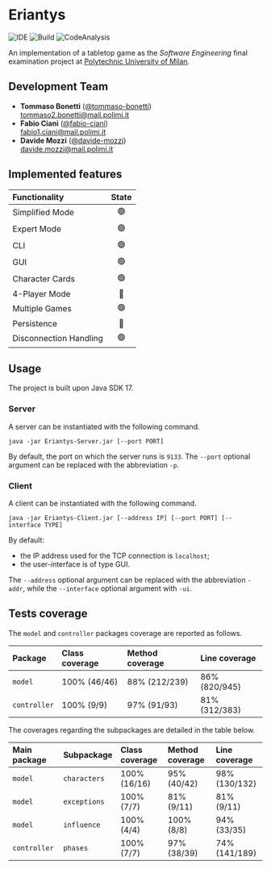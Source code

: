 # Eriantys

![IDE](https://img.shields.io/badge/IDE-IntelliJ%20IDEA%20Ultimate-black?style=flat&logo=intellij-idea)
![Build](https://img.shields.io/badge/Build-Apache%20Maven-C71A36?style=flat&logo=apache-maven)
![CodeAnalysis](https://img.shields.io/badge/Code%20Analysis-SonarQube-4E9BCD?style=flat&logo=sonarqube)

An implementation of a tabletop game as the _Software Engineering_ final examination project at [Polytechnic University of Milan](https://www.polimi.it/).

## Development Team
* **Tommaso Bonetti** ([@tommaso-bonetti](https://github.com/tommaso-bonetti))  
[tommaso2.bonetti@mail.polimi.it](mailto:tommaso2.bonetti@mail.polimi.it)
* **Fabio Ciani** ([@fabio-ciani](https://github.com/fabio-ciani))  
[fabio1.ciani@mail.polimi.it](mailto:fabio1.ciani@mail.polimi.it)
* **Davide Mozzi** ([@davide-mozzi](https://github.com/davide-mozzi))  
[davide.mozzi@mail.polimi.it](mailto:davide.mozzi@mail.polimi.it)

## Implemented features
| Functionality			| State				|
| :---						| :---:				|
| Simplified Mode			| :green_circle:	|
| Expert Mode				| :green_circle:	|
| CLI						| :green_circle:	|
| GUI						| :green_circle:	|
| Character Cards			| :green_circle:	|
| 4-Player Mode			| :red_circle:		|
| Multiple Games			| :green_circle:	|
| Persistence				| :red_circle:		|
| Disconnection Handling	| :green_circle:	|

## Usage

The project is built upon Java SDK 17.

### Server

A server can be instantiated with the following command.
```
java -jar Eriantys-Server.jar [--port PORT]
```
By default, the port on which the server runs is `9133`.
The `--port` optional argument can be replaced with the abbreviation `-p`.

### Client

A client can be instantiated with the following command.
```
java -jar Eriantys-Client.jar [--address IP] [--port PORT] [--interface TYPE]
```
By default:
* the IP address used for the TCP connection is `localhost`;
* the user-interface is of type GUI.

The `--address` optional argument can be replaced with the abbreviation `-addr`,
while the `--interface` optional argument with `-ui`.

## Tests coverage

The `model` and `controller` packages coverage are reported as follows.

| Package		| Class coverage	| Method coverage	| Line coverage	|
| :---			| :---				| :---				| :---			|
| `model`		| 100% (46/46)		| 88% (212/239)		| 86% (820/945)	|
| `controller`	| 100% (9/9)		| 97% (91/93)		| 81% (312/383)	|

The coverages regarding the subpackages are detailed in the table below.

| Main package	| Subpackage	| Class coverage	| Method coverage	| Line coverage	|
| :---			| :---			| :---				| :---				| :---			|
| `model`		| `characters`	| 100% (16/16)		| 95% (40/42)		| 98% (130/132)	|
| `model`		| `exceptions`	| 100% (7/7)		| 81% (9/11)		| 81% (9/11)	|
| `model`		| `influence`	| 100% (4/4)		| 100% (8/8)		| 94% (33/35)	|
| `controller`	| `phases`		| 100% (7/7)		| 97% (38/39)		| 74% (141/189)	|